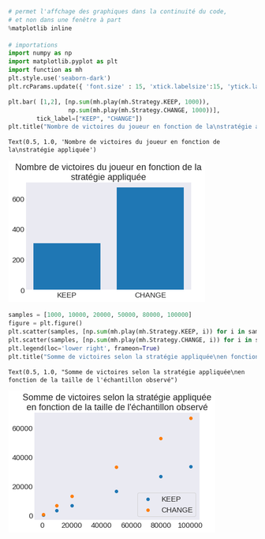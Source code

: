 ```python
# permet l'affchage des graphiques dans la continuité du code,
# et non dans une fenêtre à part
%matplotlib inline

# importations
import numpy as np
import matplotlib.pyplot as plt
import function as mh
plt.style.use('seaborn-dark')
plt.rcParams.update({ 'font.size' : 15, 'xtick.labelsize':15, 'ytick.labelsize':15 })
```


```python
plt.bar( [1,2], [np.sum(mh.play(mh.Strategy.KEEP, 1000)),
                 np.sum(mh.play(mh.Strategy.CHANGE, 1000))],
        tick_label=["KEEP", "CHANGE"])
plt.title("Nombre de victoires du joueur en fonction de la\nstratégie appliquée")
```




    Text(0.5, 1.0, 'Nombre de victoires du joueur en fonction de la\nstratégie appliquée')




![png](output_1_1.png)



```python
samples = [1000, 10000, 20000, 50000, 80000, 100000]
figure = plt.figure()
plt.scatter(samples, [np.sum(mh.play(mh.Strategy.KEEP, i)) for i in samples], label="KEEP")
plt.scatter(samples, [np.sum(mh.play(mh.Strategy.CHANGE, i)) for i in samples], label="CHANGE")
plt.legend(loc='lower right', frameon=True)
plt.title("Somme de victoires selon la stratégie appliquée\nen fonction de la taille de l'échantillon observé")
```




    Text(0.5, 1.0, "Somme de victoires selon la stratégie appliquée\nen fonction de la taille de l'échantillon observé")




![png](output_2_1.png)



```python

```
